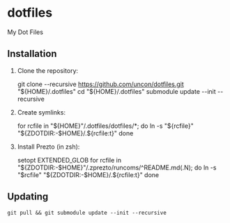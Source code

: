 dotfiles
========

My Dot Files

Installation
------------

  1. Clone the repository:

        git clone --recursive https://github.com/uncon/dotfiles.git "${HOME}/.dotfiles"
        cd "${HOME}/.dotfiles"
        submodule update --init --recursive

  3. Create symlinks:

        for rcfile in "${HOME}"/.dotfiles/dotfiles/*; do
           ln -s "${rcfile}" "${ZDOTDIR:-$HOME}/.${rcfile:t}"
        done

  3. Install Prezto (in zsh):

        setopt EXTENDED_GLOB
        for rcfile in "${ZDOTDIR:-$HOME}"/.zprezto/runcoms/^README.md(.N); do
          ln -s "$rcfile" "${ZDOTDIR:-$HOME}/.${rcfile:t}"
        done

Updating
--------

    git pull && git submodule update --init --recursive
